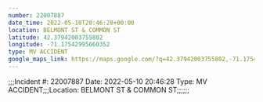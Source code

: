 ```yaml
---
number: 22007887
date_time: 2022-05-10T20:46:28+00:00
location: BELMONT ST & COMMON ST
latitude: 42.37942003755802
longitude: -71.17542995660352
type: MV ACCIDENT
google_maps_link: https://maps.google.com/?q=42.37942003755802,-71.17542995660352
---
```


;;;Incident #: 22007887  Date: 2022-05-10 20:46:28   Type: MV ACCIDENT;;;Location: BELMONT ST & COMMON ST;;;;;;
